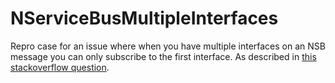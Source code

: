 NServiceBusMultipleInterfaces
=============================

Repro case for an issue where when you have multiple interfaces on an NSB message you can only subscribe to the first interface. As described in [this stackoverflow question][1].

[1]: https://github.com/lukemcgregor/NServiceBusMultipleInterfaces
